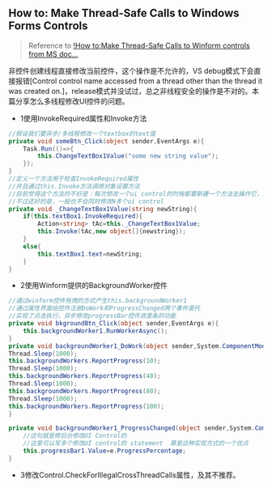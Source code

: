 ## How to: Make Thread-Safe Calls to Windows Forms Controls
> Reference to [!How to:Make Thread-Safe Calls to Winform controls from MS doc...](https://docs.microsoft.com/en-us/dotnet/framework/winforms/controls/how-to-make-thread-safe-calls-to-windows-forms-controls)

非控件创建线程直接修改当前控件，这个操作是不允许的，VS debug模式下会直接报错[Control control name accessed from a thread other than the thread it was created on.]，release模式并没试过，总之非线程安全的操作是不对的。本篇分享怎么多线程修改UI控件的问题。

* 1使用InvokeRequired属性和Invoke方法
```csharp
//假设我们要异步/多线程修改一个textbox的text值
private void someBtn_Click(object sender,EventArgs e){
    Task.Run(()=>{
        this.ChangeTextBox1Value("some new string value");
    });
}
//定义一个方法用于检查InvokeRequired属性
//并且通过this.Invoke方法调用对象设置方法
//目前觉得这个方法的不好是：每次修改一个ui control的时候都要新建一个方法去操作它，比较繁琐
//不过还好的是，一般也不会同时修改N多个ui control
private void _ChangeTextBox1Value(string newString){
    if(this.textBox1.InvokeRequired){
        Action<string> tAc=this._ChangeTextBox1Value;
        this.Invoke(tAc,new object[]{newstring});
    }
    else{
        this.textBox1.text=newString;
    }
}
```

* 2使用Winform提供的BackgroundWorker控件
```csharp
//通过winform控件拖拽的方式产生this.backgroundWorker1
//通过属性界面给控件注册DoWork和ProgressChanged两个事件委托
//实现了点击执行，异步修改progressBar控件进度条的功能
private void bkgroundBtn_Click(object sender,EventArgs e){
    this.backgroundWorker1.RunWorkerAsync();
}
private void backgroundWorker1_DoWork(object sender,System.ComponentModel.DoWorkerEventArgs e){
Thread.Sleep(1000);
this.backgroundWorkers.ReportProgress(10);
Thread.Sleep(1000);
this.backgroundWorkers.ReportProgress(40);
Thread.Sleep(1000);
this.backgroundWorkers.ReportProgress(80);
Thread.Sleep(1000);
this.backgroundWorkers.ReportProgress(100);
}

private void backgroundWorker1_ProgressChanged(object sender,System.ComponentModel.ProgressChangedEventArgs e){
    //这句就是修后台修改UI Control的
    //这里可以写多个修改UI control的 statement  算是这种实现方式的一个优点
    this.progressBar1.Value=e.ProgressPercentage;
}
```
* 3修改Control.CheckForIllegalCrossThreadCalls属性，及其不推荐。